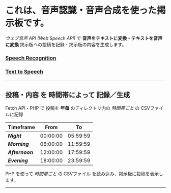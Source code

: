 # これは、音声認識・音声合成を使った掲示板です。

*ウェブ音声 API (Web Speech API)* で **音声をテキストに変換・テキストを音声に変換**
掲示板への投稿を記録・掲示板の内容を生成します。

### [Speech Recognition](/hello/js/recognition.html)
### [Text to Speech](/hello/js/synthesis.html)

---

## 投稿・内容 を 時間帯によって 記録／生成
Fetch API・PHP で 投稿を **年毎** のディレクトリ内の *時間帯ごと* の CSVファイルに記録

| Timeframe  |   From   |    To    |
|:-----------|:--------:|:--------:|
| ***Night***     | 00:00:00 | 05:59:59 |
| ***Morning***   | 06:00:00 | 11:59:59 |
| ***Afternoon*** | 12:00:00 | 17:59:59 |
| ***Evening***   | 18:00:00 | 23:59:59 |

PHP を使って *時間帯ごと* の CSVファイル を読み込み、掲示板に投稿を表示します。

***
